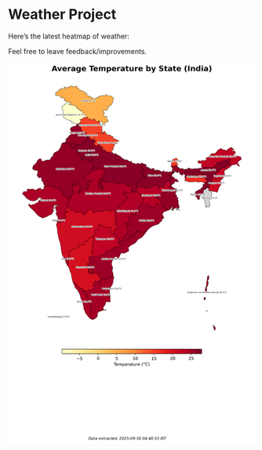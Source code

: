 # Weather Project

Here’s the latest heatmap of weather:

Feel free to leave feedback/improvements.

![India Heatmap](docs/assets/india_heatmap.png?v=DB11FF)
